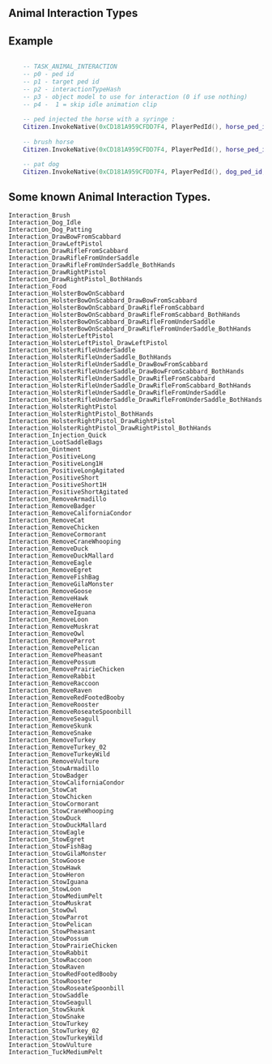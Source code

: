 ## Animal Interaction Types

	
## Example

```lua

	-- TASK_ANIMAL_INTERACTION
	-- p0 - ped id
	-- p1 - target ped id
	-- p2 - interactionTypeHash
	-- p3 - object model to use for interaction (0 if use nothing)
	-- p4 -  1 = skip idle animation clip 
	
	-- ped injected the horse with a syringe :
	Citizen.InvokeNative(0xCD181A959CFDD7F4, PlayerPedId(), horse_ped_id, GetHashKey("Interaction_Injection_Quick"), GetHashKey("p_cs_syringe01x"), 1)
	
	-- brush horse
	Citizen.InvokeNative(0xCD181A959CFDD7F4, PlayerPedId(), horse_ped_id, GetHashKey("Interaction_Brush"), GetHashKey("p_brushHorse02x"), 1)

	-- pat dog
	Citizen.InvokeNative(0xCD181A959CFDD7F4, PlayerPedId(), dog_ped_id, GetHashKey("Interaction_Dog_Patting"), 0, 1)

```

<h2>Some known Animal Interaction Types.</h2>

	Interaction_Brush
	Interaction_Dog_Idle
	Interaction_Dog_Patting
	Interaction_DrawBowFromScabbard
	Interaction_DrawLeftPistol
	Interaction_DrawRifleFromScabbard
	Interaction_DrawRifleFromUnderSaddle
	Interaction_DrawRifleFromUnderSaddle_BothHands
	Interaction_DrawRightPistol
	Interaction_DrawRightPistol_BothHands
	Interaction_Food
	Interaction_HolsterBowOnScabbard
	Interaction_HolsterBowOnScabbard_DrawBowFromScabbard
	Interaction_HolsterBowOnScabbard_DrawRifleFromScabbard
	Interaction_HolsterBowOnScabbard_DrawRifleFromScabbard_BothHands
	Interaction_HolsterBowOnScabbard_DrawRifleFromUnderSaddle
	Interaction_HolsterBowOnScabbard_DrawRifleFromUnderSaddle_BothHands
	Interaction_HolsterLeftPistol
	Interaction_HolsterLeftPistol_DrawLeftPistol
	Interaction_HolsterRifleUnderSaddle
	Interaction_HolsterRifleUnderSaddle_BothHands
	Interaction_HolsterRifleUnderSaddle_DrawBowFromScabbard
	Interaction_HolsterRifleUnderSaddle_DrawBowFromScabbard_BothHands
	Interaction_HolsterRifleUnderSaddle_DrawRifleFromScabbard
	Interaction_HolsterRifleUnderSaddle_DrawRifleFromScabbard_BothHands
	Interaction_HolsterRifleUnderSaddle_DrawRifleFromUnderSaddle
	Interaction_HolsterRifleUnderSaddle_DrawRifleFromUnderSaddle_BothHands
	Interaction_HolsterRightPistol
	Interaction_HolsterRightPistol_BothHands
	Interaction_HolsterRightPistol_DrawRightPistol
	Interaction_HolsterRightPistol_DrawRightPistol_BothHands
	Interaction_Injection_Quick
	Interaction_LootSaddleBags
	Interaction_Ointment
	Interaction_PositiveLong
	Interaction_PositiveLong1H
	Interaction_PositiveLongAgitated
	Interaction_PositiveShort
	Interaction_PositiveShort1H
	Interaction_PositiveShortAgitated
	Interaction_RemoveArmadillo
	Interaction_RemoveBadger
	Interaction_RemoveCaliforniaCondor
	Interaction_RemoveCat
	Interaction_RemoveChicken
	Interaction_RemoveCormorant
	Interaction_RemoveCraneWhooping
	Interaction_RemoveDuck
	Interaction_RemoveDuckMallard
	Interaction_RemoveEagle
	Interaction_RemoveEgret
	Interaction_RemoveFishBag
	Interaction_RemoveGilaMonster
	Interaction_RemoveGoose
	Interaction_RemoveHawk
	Interaction_RemoveHeron
	Interaction_RemoveIguana
	Interaction_RemoveLoon
	Interaction_RemoveMuskrat
	Interaction_RemoveOwl
	Interaction_RemoveParrot
	Interaction_RemovePelican
	Interaction_RemovePheasant
	Interaction_RemovePossum
	Interaction_RemovePrairieChicken
	Interaction_RemoveRabbit
	Interaction_RemoveRaccoon
	Interaction_RemoveRaven
	Interaction_RemoveRedFootedBooby
	Interaction_RemoveRooster
	Interaction_RemoveRoseateSpoonbill
	Interaction_RemoveSeagull
	Interaction_RemoveSkunk
	Interaction_RemoveSnake
	Interaction_RemoveTurkey
	Interaction_RemoveTurkey_02
	Interaction_RemoveTurkeyWild
	Interaction_RemoveVulture
	Interaction_StowArmadillo
	Interaction_StowBadger
	Interaction_StowCaliforniaCondor
	Interaction_StowCat
	Interaction_StowChicken
	Interaction_StowCormorant
	Interaction_StowCraneWhooping
	Interaction_StowDuck
	Interaction_StowDuckMallard
	Interaction_StowEagle
	Interaction_StowEgret
	Interaction_StowFishBag
	Interaction_StowGilaMonster
	Interaction_StowGoose
	Interaction_StowHawk
	Interaction_StowHeron
	Interaction_StowIguana
	Interaction_StowLoon
	Interaction_StowMediumPelt
	Interaction_StowMuskrat
	Interaction_StowOwl
	Interaction_StowParrot
	Interaction_StowPelican
	Interaction_StowPheasant
	Interaction_StowPossum
	Interaction_StowPrairieChicken
	Interaction_StowRabbit
	Interaction_StowRaccoon
	Interaction_StowRaven
	Interaction_StowRedFootedBooby
	Interaction_StowRooster
	Interaction_StowRoseateSpoonbill
	Interaction_StowSaddle
	Interaction_StowSeagull
	Interaction_StowSkunk
	Interaction_StowSnake
	Interaction_StowTurkey
	Interaction_StowTurkey_02
	Interaction_StowTurkeyWild
	Interaction_StowVulture
	Interaction_TuckMediumPelt
